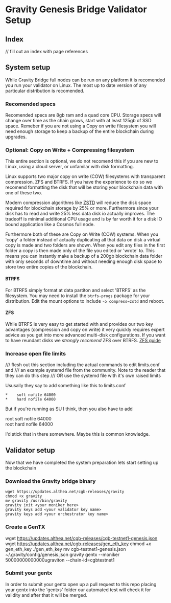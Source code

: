 # Gravity Genesis Bridge Validator Setup

## Index

// fill out an index with page references

## System setup

While Gravity Bridge full nodes can be run on any platform it is recomended you run your validator on Linux. The most up to date version of any particular distribution is recomended.

### Recomended specs

Recomended specs are 8gb ram and a quad core CPU. Storage specs will change over time as the chain grows, start with at least 125gb of SSD space. Remeber if you are not using a Copy on write filesystem you will need enough storage to keep a backup of the entire blockchain during upgrades.

### Optional: Copy on Write + Compressing filesystem

This entire section is optional, we do not recomend this if you are new to Linux, using a cloud server, or unfamilar with disk formatting.

Linux supports two major copy on write (COW) filesystems with transparent compression. ZFS and BTRFS. If you have the experience to do so we recomend formatting the disk that will be storing your blockchain data with one of these two.

Modern compression algorithms like [ZSTD](https://github.com/facebook/zstd) will reduce the disk space required for blockchain storage by 25% or more. Furthermore since your disk has to read and write 25% less data disk io actually improves. The tradeoff is minimal additional CPU usage and is by far worth it for a disk IO bound application like a Cosmos full node.

Furthermore both of these are Copy on Write (COW) systems. When you 'copy' a folder instead of actually duplicating all that data on disk a virtual copy is made and two folders are shown. When you edit any files in the first folder a copy is then made only of the file you edited or 'wrote' to. This means you can instantly make a backup of a 200gb blockchain data folder with only seconds of downtime and without needing enough disk space to store two entire copies of the blockchain.

#### BTRFS

For BTRFS simply format at data partiton and select 'BTRFS' as the filesystem. You may need to install the `btrfs-progs` package for your distribution. Edit the mount options to include `-o compress=zstd` and reboot.

#### ZFS

While BTRFS is very easy to get started with and provides our two key advantages (compression and copy on write) it very quickly requires expert advice as you get into more advanced multi-disk configurations. If you want to have reundant disks we _strongly recomend_ ZFS over BTRFS. [ZFS guide](https://openzfs.github.io/openzfs-docs/Getting%20Started/index.html)

### Increase open file limits

/// flesh out this section including the actual commands to edit limits.conf and
/// an example systemd file from the community. Note to the reader that they can do this step
/// OR use the systemd file with it's own raised limits

Ususally they say to add something like this to limits.conf

```
*    soft nofile 64000
*    hard nofile 64000
```

But if you're running as SU I think, then you also have to add

root soft nofile 64000  
root hard nofile 64000

I'd stick that in there somewhere. Maybe this is common knowledge.

## Validator setup

Now that we have completed the system preparation lets start setting up the blockchain

### Download the Gravity bridge binary

```
wget https://updates.althea.net/cgb-releases/gravity
chmod +x gravity
mv gravity /usr/bin/gravity
gravity init <your moniker here>
gravity keys add <your validator key name>
gravity keys add <your orchestrator key name>
```

### Create a GenTX

wget https://updates.althea.net/cgb-releases/cgb-testnet1-genesis.json
wget https://updates.althea.net/cgb-releases/gen_eth_key
chmod +x gen_eth_key
./gen_eth_key
mv cgb-testnet1-genesis.json ~/.gravity/config/genesis.json
gravity gentx --moniker <your moniker> <your validator key name> 50000000000000ugraviton <orchestrator eth address> <orchestrator address> --chain-id=cgbtestnet1

### Submit your gentx

In order to submit your gentx open up a pull request to this repo placing your gentx into the 'gentxs' folder
our automated test will check it for validity and after that it will be merged.
